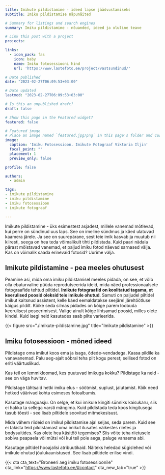 ```yaml
---
title: Imikute pildistamine - ideed lapse jäädvustamiseks
subtitle: Imiku pildistamise näpunäited

# Summary for listings and search engines
summary: Imiku pildistamine - nõuanded, ideed ja oluline teave

# Link this post with a project
projects: 

links:
  - icon_pack: fas
    icon: baby
    name: Imiku fotosessiooni hind
    url: 'https://www.lastefoto.ee/project/vastsundinud/'

# Date published
date: "2023-02-27T06:09:53+03:00"

# Date updated
lastmod: "2023-02-27T06:09:53+03:00"

# Is this an unpublished draft?
draft: false

# Show this page in the Featured widget?
featured: false

# Featured image
# Place an image named `featured.jpg/png` in this page's folder and customize its options here.
image:
  caption: 'Imiku Fotosessioon. Imikute Fotograaf Viktoria Iljin'
  focal_point: ""
  placement: 1
  preview_only: false

profile: false

authors:
  - admin

tags:
- imikute pildistamine
- imiku pildistamine
- imiku fotosessioon
- imikute fotograaf

---
```

Imikute pildistamine - üks esimestest asjadest, millele vanemad mõtlevad, kui perre on sündinud uus laps. See on imeline sündmus ja käed ulatuvad kaamera järele. Ja see on suurepärane, sest teie imik kasvab ja muutub nii kiiresti, seega on hea teda võimalikult tihti pildistada.
Kuid paari nädala pärast mõistavad vanemad, et paljud imiku fotod näevad sarnased välja. Kas on võimalik saada erinevaid fotosid? Uurime välja.
 
## Imikute pildistamine - pea meeles ohutusest

Peamine asi, mida oma imiku pildistamisel meeles pidada, on see, et võib olla ebaturvaline püüda reprodutseerida ideid, mida näed professionaalsete fotograafide tehtud piltidel. **Imikute fotograafid on koolitatud tagama, et keerulised poosid oleksid teie imikule ohutud**. Samuti on paljudel piltidel imikut kaitsnud assistent, kelle käed eemaldatakse seejärel järeltöötluse käigus pildilt.
Kõike seda silmas pidades on kõige parem loobuda keerulisest poseerimisest. Valige ainult kõige lihtsamad poosid, milles olete kindel. Kuid isegi neid kasutades saab pilte varieerida.

{{< figure src="./imikute-pildistamine.jpg" title="Imikute pildistamine" >}}

## Imiku fotosessioon - mõned ideed

Pildistage oma imikut koos ema ja isaga, õdede-vendadega. Kaasa pildile ka vanavanemad. Palu aeg-ajalt sõbral teha pilt kogu perest; sellised fotod on eriti väärtuslikud.

Kas teil on lemmikloomad, kes puutuvad imikuga kokku? Pildistage ka neid - see on väga huvitav.

Pildistage tähtsaid hetki imiku elus - söötmist, suplust, jalutamist. Kõik need hetked väärivad kohta esimeses fotoalbumis.

Kasutage mänguasju. On selge, et kui imikule kingiti sünniks kaisukaru, siis ei hakka ta sellega varsti mängima. Kuid pildistada teda koos kingitusega tasub tõesti - see lisab piltidele soovitud mitmekesisust.

Mida vähem riideid on imikul pildistamise ajal seljas, seda parem. Kuid see ei takista teid pildistamast oma imikut ilusates väikestes riietes ja bodysuitides. Kas olete hea käsitöö tegemises? Siis võite teha riietusele sobiva peapaela või mütsi või kui teil pole aega, paluge vanaema abi.

Kasutage piltidel hooajalisi atribuutikaid. Näiteks heledad sügislehed või imikule ohutud jõulukaunistused. See lisab piltidele erilise vindi.

{{< cta cta_text="Broneeri aeg imiku fotosessioonile" cta_link="https://www.lastefoto.ee/#contact" cta_new_tab="true" >}}